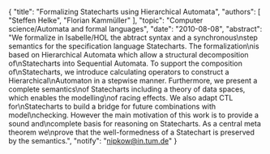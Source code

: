 {
    "title": "Formalizing Statecharts using Hierarchical Automata",
    "authors": [
        "Steffen Helke",
        "Florian Kammüller"
    ],
    "topic": "Computer science/Automata and formal languages",
    "date": "2010-08-08",
    "abstract": "We formalize in Isabelle/HOL the abtract syntax and a synchronous\nstep semantics for the specification language Statecharts. The formalization\nis based on Hierarchical Automata which allow a structural decomposition of\nStatecharts into Sequential Automata. To support the composition of\nStatecharts, we introduce calculating operators to construct a Hierarchical\nAutomaton in a stepwise manner. Furthermore, we present a complete semantics\nof Statecharts including a theory of data spaces, which enables the modelling\nof racing effects. We also adapt CTL for\nStatecharts to build a bridge for future combinations with model\nchecking. However the main motivation of this work is to provide a sound and\ncomplete basis for reasoning on Statecharts. As a central meta theorem we\nprove that the well-formedness of a Statechart is preserved by the semantics.",
    "notify": "nipkow@in.tum.de"
}
